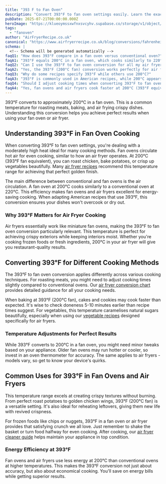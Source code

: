 ```yaml
---
title: "393 F to Fan Oven"
description: "Convert 393°F to fan oven settings easily. Learn the exact temperature and get air fryer cooking tips for perfect results every time."
pubDate: 2025-07-21T00:00:00.000Z
heroImage: "https://klueoymssxwfnxsvcyhv.supabase.co/storage/v1/object/public/Shmucket/393-f-to-fan-oven.png"
tags:
  - "fanoven"
author: "AirFryerRecipe.co.uk"
canonical: "https://www.airfryerrecipe.co.uk/blog/conversions/fahrenheit-to-fan-oven/393-f-to-fan-oven"
schema: |
  <!-- Schema will be generated automatically -->
faqQ1: "How does 393°F compare in a fan oven versus conventional oven?"
faqA1: "393°F equals 200°C in a fan oven, which cooks similarly to 220°C in a conventional oven. The fan circulates heat more efficiently, so you can use lower temperatures for the same results, saving energy and time."
faqQ2: "Can I use the 393°F to fan oven conversion for all my air fryer recipes?"
faqA2: "Yes, the 393°F (200°C fan) conversion works perfectly for air fryers as they operate similarly to fan ovens. However, cooking times may be shorter in air fryers due to their compact size and rapid air circulation."
faqQ3: "Why do some recipes specify 393°F while others use 200°C?"
faqA3: "393°F is commonly used in American recipes, while 200°C appears in UK/European recipes. They're essentially the same temperature when using a fan oven. The difference comes from Fahrenheit versus Celsius measurement systems."
faqQ4: "Should I adjust cooking times when converting 393°F to fan oven temperature?"
faqA4: "Yes, fan ovens and air fryers cook faster at 200°C (393°F equivalent) than conventional ovens. Start checking your food 5-10 minutes before the recipe's suggested time to prevent overcooking, especially for baked goods."
---
```

<p>393°F converts to approximately 200°C in a fan oven. This is a common temperature for roasting meats, baking, and air frying crispy dishes. Understanding this conversion helps you achieve perfect results when using your fan oven or air fryer.</p>

<h2>Understanding 393°F in Fan Oven Cooking</h2>
<p>When converting 393°F to fan oven settings, you're dealing with a moderately high heat ideal for many cooking methods. Fan ovens circulate hot air for even cooking, similar to how an air fryer operates. At 200°C (393°F fan equivalent), you can roast chicken, bake potatoes, or crisp up vegetables beautifully. Many <a href=https://www.airfryerrecipe.co.uk/recipes>air fryer recipes</a> recommend this temperature range for achieving that perfect golden finish.</p>

<p>The main difference between conventional and fan ovens is the air circulation. A fan oven at 200°C cooks similarly to a conventional oven at 220°C. This efficiency makes fan ovens and air fryers excellent for energy-saving cooking. When adapting American recipes that use 393°F, this conversion ensures your dishes won't overcook or dry out.</p>

<h3>Why 393°F Matters for Air Fryer Cooking</h3>
<p>Air fryers essentially work like miniature fan ovens, making the 393°F to fan oven conversion particularly relevant. This temperature is perfect for achieving crispy exteriors while keeping interiors moist. Whether you're cooking frozen foods or fresh ingredients, 200°C in your air fryer will give you restaurant-quality results.</p>

<h2>Converting 393°F for Different Cooking Methods</h2>
<p>The 393°F to fan oven conversion applies differently across various cooking techniques. For roasting meats, you might need to adjust cooking times slightly compared to conventional ovens. Our <a href=https://www.airfryerrecipe.co.uk/air-fryer-conversion-chart>air fryer conversion chart</a> provides detailed guidance for all your cooking needs.</p>

<p>When baking at 393°F (200°C fan), cakes and cookies may cook faster than expected. It's wise to check doneness 5-10 minutes earlier than recipe times suggest. For vegetables, this temperature caramelises natural sugars beautifully, especially when using our <a href=https://www.airfryerrecipe.co.uk/recipe-category/vegetables>vegetable recipes</a> designed specifically for air fryers.</p>

<h3>Temperature Adjustments for Perfect Results</h3>
<p>While 393°F converts to 200°C in a fan oven, you might need minor tweaks based on your appliance. Older fan ovens may run hotter or cooler, so invest in an oven thermometer for accuracy. The same applies to air fryers - models vary, so get to know your device's quirks.</p>

<h2>Common Uses for 393°F in Fan Ovens and Air Fryers</h2>
<p>This temperature range excels at creating crispy textures without burning. From perfect roast potatoes to golden chicken wings, 393°F (200°C fan) is a versatile setting. It's also ideal for reheating leftovers, giving them new life with revived crispness.</p>

<p>For frozen foods like chips or nuggets, 393°F in a fan oven or air fryer provides that satisfying crunch we all love. Just remember to shake the basket or turn food halfway for even cooking. After cooking, our <a href=https://www.airfryerrecipe.co.uk/air-fryer-cleaner>air fryer cleaner guide</a> helps maintain your appliance in top condition.</p>

<h3>Energy Efficiency at 393°F</h3>
<p>Fan ovens and air fryers use less energy at 200°C than conventional ovens at higher temperatures. This makes the 393°F conversion not just about accuracy, but also about economical cooking. You'll save on energy bills while getting superior results.</p>
